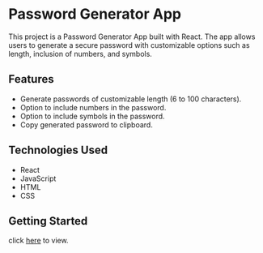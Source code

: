 # Password Generator App

This project is a Password Generator App built with React. The app allows users to generate a secure password with customizable options such as length, inclusion of numbers, and symbols. 

## Features

- Generate passwords of customizable length (6 to 100 characters).
- Option to include numbers in the password.
- Option to include symbols in the password.
- Copy generated password to clipboard.

## Technologies Used

- React
- JavaScript
- HTML
- CSS

## Getting Started
click [here](#) to view.
